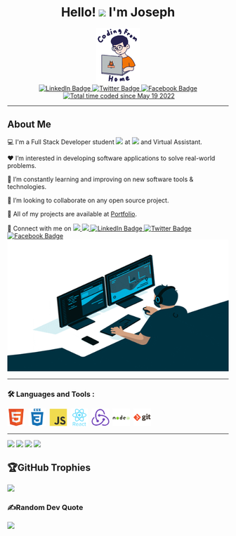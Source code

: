  <h1 align="center">
  Hello!
  <img src="https://media.giphy.com/media/hvRJCLFzcasrR4ia7z/giphy.gif" width="30px"/> I'm Joseph  
</h1>

<div id="header" align="center">
  <img src="/home.gif" width="100"/>
</div>

<div id="badges" align="center">
  <a href="www.linkedin.com/in/josephkwentsir">
    <img src="https://img.shields.io/badge/LinkedIn-blue?style=for-the-badge&logo=linkedin&logoColor=white" alt="LinkedIn Badge"/>
  </a>
  <a href="https://twitter.com/jkwentsir">
    <img src="https://img.shields.io/badge/Twitter-blue?style=for-the-badge&logo=twitter&logoColor=white" alt="Twitter Badge"/>
  </a>
    <a href="https://web.facebook.com/bigjoepage">
    <img src="https://img.shields.io/badge/Facebook-blue?style=for-the-badge&logo=Facebook&logoColor=white" alt="Facebook Badge"/>
  </a>
  <br>
 <a>
  <img src="https://komarev.com/ghpvc/?username=kwentsir&style=flat-square&color=blue" alt=""/>  
 </a>
<a href="https://wakatime.com/@b9a1d1b6-f788-4868-80d7-80e9ba3ccc1c"><img src="https://wakatime.com/badge/user/b9a1d1b6-f788-4868-80d7-80e9ba3ccc1c.svg" alt="Total time coded since May 19 2022" /></a>
</div>

---

<h2> About Me </h2>

💻 I'm a Full Stack Developer student <img src="https://media.giphy.com/media/WUlplcMpOCEmTGBtBW/giphy.gif" width="30"> at <img src="https://img.shields.io/badge/Microverse-blueviolet" width="70"/> and Virtual Assistant.

♥ I’m interested in developing software applications to solve real-world problems.

🌱 I’m constantly learning and improving on new software tools & technologies.
 
👯 I’m looking to collaborate on any open source project.

🔭 All of my projects are available at [Portfolio](https://kwentsir.github.io/kwentsir-Portfolio/).
 
<div id="badges">
 💬 Connect with me on
 <a href="https://wa.me/233501375295">
  <img src="https://img.shields.io/badge/WhatsApp-25D366?style=for-the-badge&logo=whatsapp&logoColor=white"/>
 </a>
 <a href="mailto:kwentsirkwesi@gmail.com">
 <img src="https://img.shields.io/badge/Gmail-D14836?style=for-the-badge&logo=gmail&logoColor=white"/>
  </a>
  <a href="www.linkedin.com/in/josephkwentsir">
    <img src="https://img.shields.io/badge/LinkedIn-blue?style=for-the-badge&logo=linkedin&logoColor=white" alt="LinkedIn Badge"/>
  </a>
  <a href="https://twitter.com/jkwentsir">
    <img src="https://img.shields.io/badge/Twitter-blue?style=for-the-badge&logo=twitter&logoColor=white" alt="Twitter Badge"/>
  </a>
    <a href="https://web.facebook.com/bigjoepage">
    <img src="https://img.shields.io/badge/Facebook-blue?style=for-the-badge&logo=Facebook&logoColor=white" alt="Facebook Badge"/>
  </a>
 </div>

<div id="about" align="center">
   <img src="/giphy.gif" width="100%" height="300"/> 
</div>

---

### :hammer_and_wrench: Languages and Tools :
<div>
  <img src="https://github.com/devicons/devicon/blob/master/icons/html5/html5-original.svg" title="HTML5" alt="HTML" width="40" height="40"/>&nbsp;
  <img src="https://github.com/devicons/devicon/blob/master/icons/css3/css3-plain-wordmark.svg"  title="CSS3" alt="CSS" width="40" height="40"/>&nbsp;
  <img src="https://github.com/devicons/devicon/blob/master/icons/javascript/javascript-original.svg" title="JavaScript" alt="JavaScript" width="40" height="40"/>&nbsp;
  <img src="https://github.com/devicons/devicon/blob/master/icons/react/react-original-wordmark.svg" title="React" alt="React" width="40" height="40"/>&nbsp;
  <img src="https://github.com/devicons/devicon/blob/master/icons/redux/redux-original.svg" title="Redux" alt="Redux " width="40" height="40"/>&nbsp;
  <img src="https://github.com/devicons/devicon/blob/master/icons/nodejs/nodejs-original-wordmark.svg" title="NodeJS" alt="NodeJS" width="40" height="40"/>&nbsp;
  <img src="https://github.com/devicons/devicon/blob/master/icons/git/git-original-wordmark.svg" title="Git" **alt="Git" width="40" height="40"/>
</div>

---
<div float="left">
<img src="https://github-readme-stats.vercel.app/api?username=kwentsir&show_icons=true&theme=radical" /> 
<img src="https://github-readme-streak-stats.herokuapp.com/?user=kwentsir&theme=radical" /> 
<img src="https://github-readme-stats.vercel.app/api/top-langs/?username=kwentsir&show_icons=true&theme=radical&langs_count=8)](https://github.com/kwentsir/github-readme-stats" height="250em"/> 
 <img src="https://activity-graph.herokuapp.com/graph?username=kwentsir&theme=radical" height="250em" />
</div>

## 🏆GitHub Trophies
![](https://github-profile-trophy.vercel.app/?username=Kwentsir&theme=radical&no-frame=false&no-bg=false&margin-w=4)

### ✍️Random Dev Quote
![](https://quotes-github-readme.vercel.app/api?type=horizontal&theme=radical)



